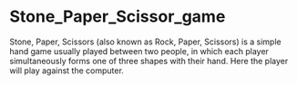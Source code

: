 # Stone_Paper_Scissor_game
Stone, Paper, Scissors (also known as Rock, Paper, Scissors) is a simple hand game usually played between two people, in which each player simultaneously forms one of three shapes with their hand. Here the player will play against the computer.
